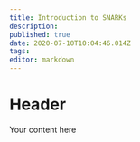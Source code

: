 ```yaml
---
title: Introduction to SNARKs
description: 
published: true
date: 2020-07-10T10:04:46.014Z
tags: 
editor: markdown
---
```


# Header
Your content here